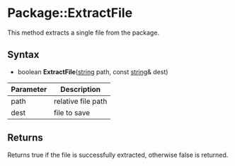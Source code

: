 # Package::ExtractFile

This method extracts a single file from the package.

## Syntax

- boolean **ExtractFile**([string](https://www.lua.org/manual/5.4/manual.html#6.4) path, const [string](https://www.lua.org/manual/5.4/manual.html#6.4)& dest)

| Parameter | Description |
|---|---|
| path | relative file path |
| dest | file to save |

## Returns

Returns true if the file is successfully extracted, otherwise false is returned.
